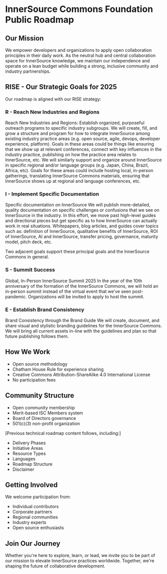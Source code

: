 # InnerSource Commons Foundation Public Roadmap

## Our Mission
We empower developers and organizations to apply open collaboration principles in their daily work. As the neutral hub and central collaboration space for InnerSource knowledge, we maintain our independence and operate on a lean budget while building a strong, inclusive community and industry partnerships.

## RISE - Our Strategic Goals for 2025
Our roadmap is aligned with our RISE strategy:

### R - Reach New Industries and Regions

Reach New Industries and Regions: Establish organized, purposeful outreach programs to specific industry subgroups.
We will create, fill, and grow a structure and program for how to integrate InnerSource among existing industry practice areas (e.g. open source, agile, devops, developer experience, platform). Goals in these areas could be things like ensuring that we show up at relevant conferences, connect with key influences in the industry practice, publishing on how the practice area relates to InnerSource, etc. We will similarly support and organize around InnerSource in specific regional and/or language groups (e.g. Japan, China, Brazil, Africa, etc). Goals for these areas could include hosting local, in-person gatherings, translating InnerSource Commons materials, ensuring that InnerSource shows up at regional and language conferences, etc.

### I - Implement Specific Documentation

Specific documentation on InnerSource
We will publish more-detailed, quality documentation on specific challenges or confusions that we see on InnerSource in the industry. In this effort, we move past high-level guides and directional pieces but get specific as to how InnerSource can actually work in real situations. Whitepapers, blog articles, and guides cover topics such as: definition of InnerSource, qualitative benefits of InnerSource, ROI of InnerSource, AI and InnerSource, transfer pricing, governance, maturity model, pitch deck, etc.

Two adjacent goals support these principal goals and the InnerSource Commons in general.

### S - Summit Success

Global, In-Person InnerSource Summit 2025
In the year of the 10th anniversary of the formation of the InnerSource Commons, we will hold an in-person summit instead of the virtual event that we’ve seen post-pandemic. Organizations will be invited to apply to host the summit.

### E - Establish Brand Consistency

Brand Consistency through the Brand Guide
We will create, document, and share visual and stylistic branding guidelines for the InnerSource Commons. We will bring all current assets in-line with the guidelines and plan so that future publishing follows them.

## How We Work
- Open source methodology
- Chatham House Rule for experience sharing
- Creative Commons Attribution-ShareAlike 4.0 International License
- No participation fees

## Community Structure
- Open community membership
- Merit-based ISC Members system
- Board of Directors governance
- 501(c)(3) non-profit organization

[Previous technical roadmap content follows, including:]
- Delivery Phases
- Initiative Areas
- Resource Types
- Languages
- Roadmap Structure
- Disclaimer

## Getting Involved
We welcome participation from:
- Individual contributors
- Corporate partners
- Regional communities
- Industry experts
- Open source enthusiasts

## Join Our Journey
Whether you're here to explore, learn, or lead, we invite you to be part of our mission to elevate InnerSource practices worldwide. Together, we're shaping the future of collaborative development.
